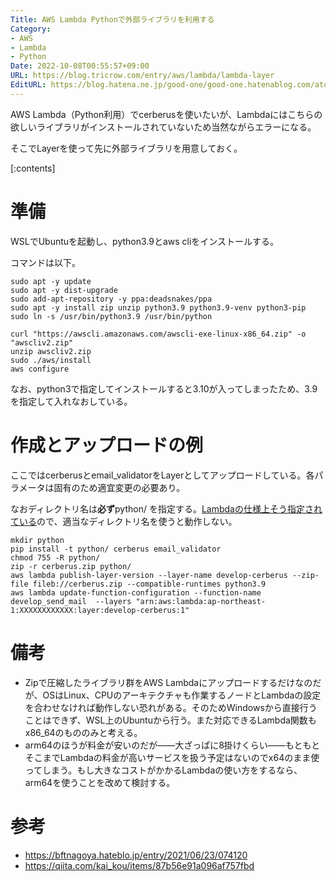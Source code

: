 ```yaml
---
Title: AWS Lambda Pythonで外部ライブラリを利用する
Category:
- AWS
- Lambda
- Python
Date: 2022-10-08T00:55:57+09:00
URL: https://blog.tricrow.com/entry/aws/lambda/lambda-layer
EditURL: https://blog.hatena.ne.jp/good-one/good-one.hatenablog.com/atom/entry/4207112889925454394
---
```


AWS Lambda（Python利用）でcerberusを使いたいが、Lambdaにはこちらの欲しいライブラリがインストールされていないため当然ながらエラーになる。

そこでLayerを使って先に外部ライブラリを用意しておく。

[:contents]


# 準備

WSLでUbuntuを起動し、python3.9とaws cliをインストールする。

コマンドは以下。

    sudo apt -y update
    sudo apt -y dist-upgrade
    sudo add-apt-repository -y ppa:deadsnakes/ppa
    sudo apt -y install zip unzip python3.9 python3.9-venv python3-pip
    sudo ln -s /usr/bin/python3.9 /usr/bin/python

    curl "https://awscli.amazonaws.com/awscli-exe-linux-x86_64.zip" -o "awscliv2.zip"
    unzip awscliv2.zip
    sudo ./aws/install
    aws configure

なお、python3で指定してインストールすると3.10が入ってしまったため、3.9を指定して入れなおしている。

# 作成とアップロードの例

ここではcerberusとemail_validatorをLayerとしてアップロードしている。各パラメータは固有のため適宜変更の必要あり。

なおディレクトリ名は**必ず**python/ を指定する。[Lambdaの仕様上そう指定されている](https://docs.aws.amazon.com/ja_jp/lambda/latest/dg/configuration-layers.html#configuration-layers-path)ので、適当なディレクトリ名を使うと動作しない。

    mkdir python
    pip install -t python/ cerberus email_validator
    chmod 755 -R python/
    zip -r cerberus.zip python/
    aws lambda publish-layer-version --layer-name develop-cerberus --zip-file fileb://cerberus.zip --compatible-runtimes python3.9
    aws lambda update-function-configuration --function-name develop_send_mail  --layers "arn:aws:lambda:ap-northeast-1:XXXXXXXXXXXX:layer:develop-cerberus:1"


# 備考

- Zipで圧縮したライブラリ群をAWS Lambdaにアップロードするだけなのだが、OSはLinux、CPUのアーキテクチャも作業するノードとLambdaの設定を合わせなければ動作しない恐れがある。そのためWindowsから直接行うことはできず、WSL上のUbuntuから行う。また対応できるLambda関数もx86_64のもののみと考える。
- arm64のほうが料金が安いのだが――大ざっぱに8掛けくらい――もともとそこまでLambdaの料金が高いサービスを扱う予定はないのでx64のまま使ってしまう。もし大きなコストがかかるLambdaの使い方をするなら、arm64を使うことを改めて検討する。


# 参考

- https://bftnagoya.hateblo.jp/entry/2021/06/23/074120
- https://qiita.com/kai_kou/items/87b56e91a096af757fbd
